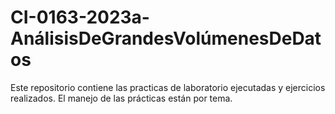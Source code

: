 # CI-0163-2023a-AnálisisDeGrandesVolúmenesDeDatos
Este repositorio contiene las practicas de laboratorio ejecutadas y ejercicios realizados. El manejo de las prácticas están por tema.
